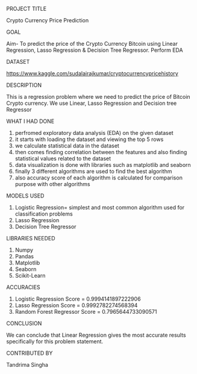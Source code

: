 PROJECT TITLE

Crypto Currency Price Prediction

GOAL

Aim- To predict the price of the Crypto Currency Bitcoin using Linear Regression, Lasso Regression & Decision Tree Regressor. Perform EDA

DATASET

https://www.kaggle.com/sudalairajkumar/cryptocurrencypricehistory

DESCRIPTION

This is a regression problem where we need to predict the price of Bitcoin Crypto currency. We use Linear, Lasso Regression and Decision tree Regressor

WHAT I HAD DONE

1. perfromed exploratory data analysis (EDA) on the given dataset
2. it starts with loading the dataset and viewing the top 5 rows
3. we calculate statistical data in the dataset
4. then comes finding correlation between the features and also finding statistical values related to the dataset
5. data visualization is done with libraries such as matplotlib and seaborn
6. finally 3 different algorithms are used to find the best algorithm 
7. also accuracy score of each algorithm is calculated for comparison purpose with other algorithms

MODELS USED

1. Logistic Regression= simplest and most common algorithm used for classification problems
2. Lasso Regression
3. Decision Tree Regressor


LIBRARIES NEEDED

1. Numpy
2. Pandas
3. Matplotlib
4. Seaborn
5. Scikit-Learn

ACCURACIES

1. Logistic Regression Score = 0.9994141897222906
2. Lasso Regression Score = 0.9992782274568394
3. Random Forest Regressor Score = 0.7965644733090571

CONCLUSION

We can conclude that Linear Regression gives the most accurate results specifically for this problem statement.

CONTRIBUTED BY

Tandrima Singha




